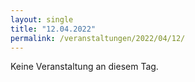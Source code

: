 ```yaml
---
layout: single
title: "12.04.2022"
permalink: /veranstaltungen/2022/04/12/
---
```


Keine Veranstaltung an diesem Tag.
